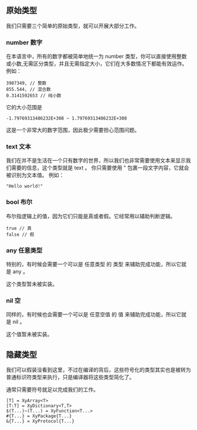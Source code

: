 ## 原始类型
我们只需要三个简单的原始类型，就可以开展大部分工作。

### number 数字  
在本语言中，所有的数字都被简单地统一为 number 类型，你可以直接使用整数或小数,无需区分类型，并且无需指定大小，它们在大多数情况下都能有效运作。
例如：

    3987349, // 整数
    855.544, // 混合数
    0.3141592653 // 纯小数

它的大小范围是 

    -1.79769313486232E+308 ~ 1.79769313486232E+308

这是一个非常大的数字范围，因此极少需要担心范围问题。
### text 文本  
我们在并不是生活在一个只有数字的世界，所以我们也非常需要使用文本来显示我们需要的信息，这个类型就是 text 。
你只需要使用 " 包裹一段文字内容，它就会被识别为文本值。
例如：

    "Hello world!"
### bool 布尔  
布尔指逻辑上的值，因为它们只能是真或者假。它经常用以辅助判断逻辑。

    true // 真  
    false // 假  

### any 任意类型  
特别的，有时候会需要一个可以是 任意类型 的 类型 来辅助完成功能，所以它就是 any 。

这个类型暂未被实装。
### nil 空 
同样的，有时候也会需要一个可以是 任意空值 的 值 来辅助完成功能，所以它就是 nil 。

这个值暂未被实装。

## 隐藏类型
我们可以假装没看到这里，不过在编译的背后，这些符号化的类型其实也是被转为普通标识符类型来执行，只是编译器将这些类型简化了。

通常只需要符号就足以完成我们的工作。

    [T] = XyArray<T>
    [T:T] = XyDictionary<T,T>
    $(T...)~(T...) = XyFunction<T...>
    #{T...} = XyPackage{T...}
    &{T...} = XyProtocol{T...}
